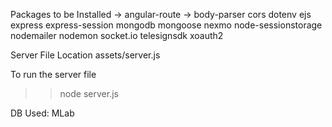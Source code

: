 Packages to be Installed
    -> angular-route
    -> body-parser
    cors
    dotenv
    ejs
    express
    express-session
    mongodb
    mongoose
    nexmo
    node-sessionstorage
    nodemailer
    nodemon
    socket.io
    telesignsdk
    xoauth2
    
    
Server File Location
assets/server.js

To run the server file
>>node server.js

DB Used: MLab



